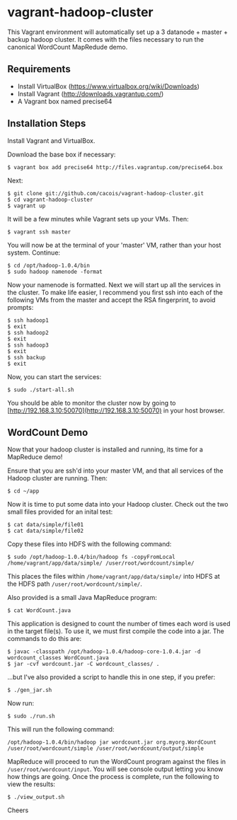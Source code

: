 vagrant-hadoop-cluster
======================

This Vagrant environment will automatically set up a 3 datanode + master + backup hadoop cluster. It comes with the files necessary to run the canonical WordCount MapRedude demo.

## Requirements

* Install VirtualBox (https://www.virtualbox.org/wiki/Downloads)
* Install Vagrant (http://downloads.vagrantup.com/)
* A Vagrant box named precise64

## Installation Steps

Install Vagrant and VirtualBox. 

Download the base box if necessary:

```
$ vagrant box add precise64 http://files.vagrantup.com/precise64.box
```

Next: 

```
$ git clone git://github.com/cacois/vagrant-hadoop-cluster.git
$ cd vagrant-hadoop-cluster
$ vagrant up
```

It will be a few minutes while Vagrant sets up your VMs. Then:

```
$ vagrant ssh master
```

You will now be at the terminal of your 'master' VM, rather than your host system. Continue:

```
$ cd /opt/hadoop-1.0.4/bin
$ sudo hadoop namenode -format
```

Now your namenode is formatted. Next we will start up all the services in the cluster. To make life easier, I recommend you first ssh into each of the following VMs from the master and accept the RSA fingerprint, to avoid prompts:

```
$ ssh hadoop1
$ exit
$ ssh hadoop2
$ exit
$ ssh hadoop3
$ exit
$ ssh backup
$ exit
```

Now, you can start the services:

```
$ sudo ./start-all.sh
```

You should be able to monitor the cluster now by going to [http://192.168.3.10:50070](http://192.168.3.10:50070) in your host browser.

## WordCount Demo

Now that your hadoop cluster is installed and running, its time for a MapReduce demo!

Ensure that you are ssh'd into your master VM, and that all services of the Hadoop cluster are running. Then:

```
$ cd ~/app
```

Now it is time to put some data into your Hadoop cluster. Check out the two small files provided for an inital test:

```
$ cat data/simple/file01
$ cat data/simple/file02
```

Copy these files into HDFS with the following command:

```
$ sudo /opt/hadoop-1.0.4/bin/hadoop fs -copyFromLocal /home/vagrant/app/data/simple/ /user/root/wordcount/simple/
```
This places the files within `/home/vagrant/app/data/simple/` into HDFS at the HDFS path `/user/root/wordcount/simple/`.

Also provided is a small Java MapReduce program:

```
$ cat WordCount.java
```

This application is designed to count the number of times each word is used in the target file(s). To use it, we must first compile the code into a jar. The commands to do this are:

```
$ javac -classpath /opt/hadoop-1.0.4/hadoop-core-1.0.4.jar -d wordcount_classes WordCount.java
$ jar -cvf wordcount.jar -C wordcount_classes/ .
```

...but I've also provided a script to handle this in one step, if you prefer:

```
$ ./gen_jar.sh
```

Now run:

```
$ sudo ./run.sh
```

This will run the following command:

```
/opt/hadoop-1.0.4/bin/hadoop jar wordcount.jar org.myorg.WordCount /user/root/wordcount/simple /user/root/wordcount/output/simple
```

MapReduce will proceed to run the WordCount program against the files in `/user/root/wordcount/input`. You will see console output letting you know how things are going. Once the process is complete, run the following to view the results:

```
$ ./view_output.sh
```

Cheers
